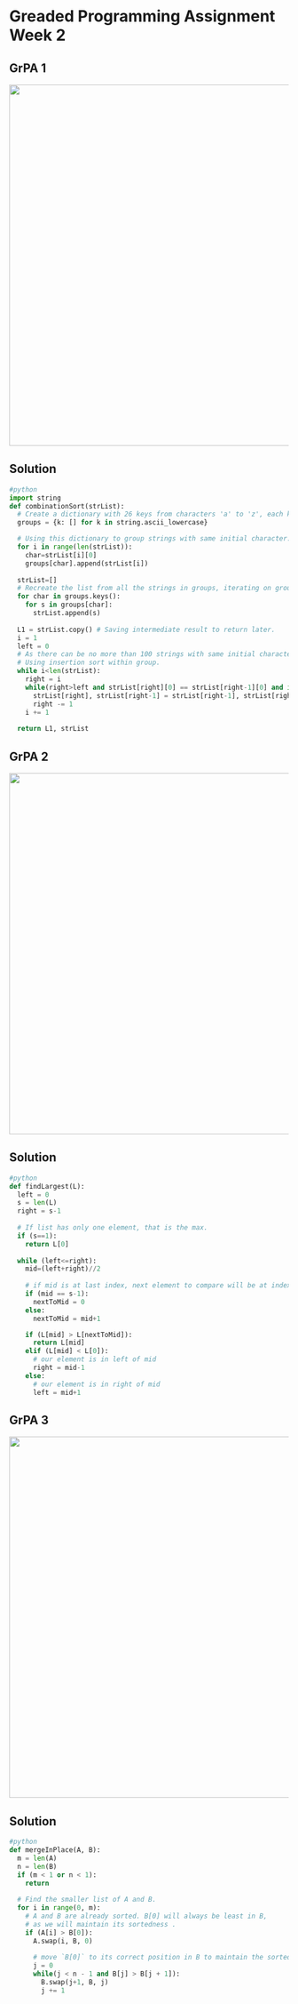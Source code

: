 # Greaded Programming Assignment Week 2

## GrPA 1
<img src="https://github.com/RANJEET1106/PDSA/assets/140232489/9d908414-c9b4-40a1-a40a-a1f2637cd59b" width=650>

## Solution
```py
#python
import string
def combinationSort(strList):
  # Create a dictionary with 26 keys from characters 'a' to 'z', each key has an empty list as value.
  groups = {k: [] for k in string.ascii_lowercase}

  # Using this dictionary to group strings with same initial character.  
  for i in range(len(strList)):
    char=strList[i][0]
    groups[char].append(strList[i])
  
  strList=[]
  # Recreate the list from all the strings in groups, iterating on groups from a to z.
  for char in groups.keys():
    for s in groups[char]:
      strList.append(s)
  
  L1 = strList.copy() # Saving intermediate result to return later.
  i = 1
  left = 0
  # As there can be no more than 100 strings with same initial character.
  # Using insertion sort within group.
  while i<len(strList):
    right = i
    while(right>left and strList[right][0] == strList[right-1][0] and int(strList[right-1][1:])<int(strList[right][1:])):
      strList[right], strList[right-1] = strList[right-1], strList[right]
      right -= 1
    i += 1
  
  return L1, strList
```

## GrPA 2
<img src="https://github.com/RANJEET1106/PDSA/assets/140232489/e41c8efb-cc50-48bd-ad4d-334c71a5a8ae" width=650>

## Solution
```py
#python
def findLargest(L):
  left = 0
  s = len(L)
  right = s-1
  
  # If list has only one element, that is the max.
  if (s==1):
    return L[0]
    
  while (left<=right):
    mid=(left+right)//2
    
    # if mid is at last index, next element to compare will be at index 0
    if (mid == s-1):
      nextToMid = 0
    else:
      nextToMid = mid+1

    if (L[mid] > L[nextToMid]):
      return L[mid]
    elif (L[mid] < L[0]):
      # our element is in left of mid
      right = mid-1
    else:
      # our element is in right of mid
      left = mid+1
```

## GrPA 3

<img src="https://github.com/RANJEET1106/PDSA/assets/140232489/749174df-4868-4cf1-9b37-b9145f63352a" width=650>

## Solution

```py
#python
def mergeInPlace(A, B):
  m = len(A)
  n = len(B)
  if (m < 1 or n < 1):
    return 
  
  # Find the smaller list of A and B.
  for i in range(0, m):
    # A and B are already sorted. B[0] will always be least in B, 
    # as we will maintain its sortedness .
    if (A[i] > B[0]):
      A.swap(i, B, 0)
       
      # move `B[0]` to its correct position in B to maintain the sortedness of B
      j = 0
      while(j < n - 1 and B[j] > B[j + 1]):
        B.swap(j+1, B, j)        
        j += 1
```